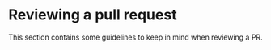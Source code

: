 # Reviewing a pull request

This section contains some guidelines to keep in mind when reviewing a PR.
